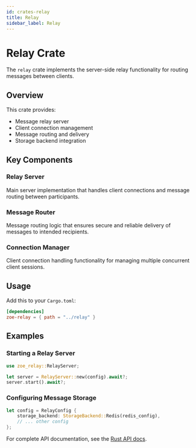 ```yaml
---
id: crates-relay
title: Relay
sidebar_label: Relay
---
```


# Relay Crate

The `relay` crate implements the server-side relay functionality for routing messages between clients.

## Overview

This crate provides:
- Message relay server
- Client connection management
- Message routing and delivery
- Storage backend integration

## Key Components

### Relay Server

Main server implementation that handles client connections and message routing between participants.

### Message Router

Message routing logic that ensures secure and reliable delivery of messages to intended recipients.

### Connection Manager

Client connection handling functionality for managing multiple concurrent client sessions.

## Usage

Add this to your `Cargo.toml`:

```toml
[dependencies]
zoe-relay = { path = "../relay" }
```

## Examples

### Starting a Relay Server

```rust
use zoe_relay::RelayServer;

let server = RelayServer::new(config).await?;
server.start().await?;
```

### Configuring Message Storage

```rust
let config = RelayConfig {
    storage_backend: StorageBackend::Redis(redis_config),
    // ... other config
};
```

For complete API documentation, see the [Rust API docs](/zoe-relay/rustdoc/zoe_relay/).